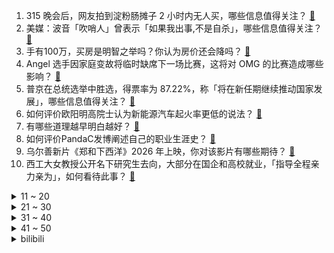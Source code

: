 1. 315 晚会后，网友拍到淀粉肠摊子 2 小时内无人买，哪些信息值得关注？ [:link:](https://www.zhihu.com/question/648967411)
2. 美媒：波音「吹哨人」曾表示「如果我出事,不是自杀」，哪些信息值得关注？ [:link:](https://www.zhihu.com/question/648947491)
3. 手有100万，买房是明智之举吗？你认为房价还会降吗？ [:link:](https://www.zhihu.com/question/648992132)
4. Angel 选手因家庭变故将临时缺席下一场比赛，这将对 OMG 的比赛造成哪些影响？ [:link:](https://www.zhihu.com/question/648987334)
5. 普京在总统选举中胜选，得票率为 87.22%，称「将在新任期继续推动国家发展」，哪些信息值得关注？ [:link:](https://www.zhihu.com/question/649020256)
6. 如何评价欧阳明高院士认为新能源汽车起火率更低的说法？ [:link:](https://www.zhihu.com/question/648873742)
7. 有哪些道理越早明白越好？ [:link:](https://www.zhihu.com/question/576674086)
8. 如何评价PandaC发博阐述自己的职业生涯史？ [:link:](https://www.zhihu.com/question/648995666)
9. 乌尔善新片《郑和下西洋》2026 年上映，你对该影片有哪些期待？ [:link:](https://www.zhihu.com/question/647552881)
10. 西工大女教授公开名下研究生去向，大部分在国企和高校就业，「指导全程亲力亲为」，如何看待此事？ [:link:](https://www.zhihu.com/question/648924324)
<details>
<summary>11 ~ 20</summary>

11. 夏朝记录的缺失，是什么原因造成的？ [:link:](https://www.zhihu.com/question/20048927)
12. 河北邯郸初一学生王某某被杀害，涉案犯罪嫌疑人被全部抓获，涉案人员将面临哪些法律惩罚？ [:link:](https://www.zhihu.com/question/648991316)
13. 小鹏汽车将推出全新品牌，进军10-15万级市场，有哪些信息值得关注? [:link:](https://www.zhihu.com/question/648852913)
14. 外媒称英国王室或于下月公开提及凯特健康状况，凯特王妃「消失」真相到底是什么？ [:link:](https://www.zhihu.com/question/648970048)
15. 浙江一 5 岁女孩从小有吃自己头发习惯，确诊「长发公主综合征」，如何从医学角度解读该疾病？该注意什么？ [:link:](https://www.zhihu.com/question/648973676)
16. 如何看待《葬送的芙莉莲》——离“神作”还差临门一脚? [:link:](https://www.zhihu.com/question/648310667)
17. 中信信托拟以不低于 8 折转让一逾期政信产品债权，该产品逾期已超两年，哪些信息值得关注？ [:link:](https://www.zhihu.com/question/648957043)
18. 如何看待元戎启行 CEO 周光在百人会上的犀利发言? [:link:](https://www.zhihu.com/question/648971268)
19. 冲积扇为什么海拔方向上高处的物质会比低处的颗粒大? [:link:](https://www.zhihu.com/question/647014605)
20. 2024 LPL 春季赛WE 0:2 TES，如何评价这场比赛？ [:link:](https://www.zhihu.com/question/648974020)
</details>
<details>
<summary>21 ~ 30</summary>

21. 为什么说“虚不受补”？ [:link:](https://www.zhihu.com/question/592263230)
22. M26之后，灰原哀会不会已经发现了柯南对她不一般的感情？ [:link:](https://www.zhihu.com/question/648847189)
23. 你有哪些好看的衣服穿一次就惊艳了众人？ [:link:](https://www.zhihu.com/question/645918431)
24. 龙珠Z中沙鲁的再生是不是存在一个bug？ [:link:](https://www.zhihu.com/question/30794118)
25. 2024WTT新加坡大满贯男单决赛，王楚钦4-1战胜梁靖崑夺冠，如何评价这场比赛？ [:link:](https://www.zhihu.com/question/648987460)
26. 外交部回应「中国何时能被视为发达国家」，哪些信息值得关注？ [:link:](https://www.zhihu.com/question/648813625)
27. 如何评价 2024 省考申论的难度？你考得怎么样？ [:link:](https://www.zhihu.com/question/648833238)
28. 明明很清醒为什么不愿努力？ [:link:](https://www.zhihu.com/question/646236942)
29. 媒体曝 SpaceX 为美国情报机构建设间谍卫星网络，与美国国家安全机构关系加深，哪些信息值得关注？ [:link:](https://www.zhihu.com/question/648927781)
30. 为什么DND，PF，上古卷轴等各种西方奇幻作品里，超凡强者跟凡人一样用金币？ [:link:](https://www.zhihu.com/question/645231512)
</details>
<details>
<summary>31 ~ 40</summary>

31. 有哪些祝福生日的浪漫古诗词？ [:link:](https://www.zhihu.com/question/645768288)
32. 男生的哪些举动是在暗示他暗恋你？ [:link:](https://www.zhihu.com/question/541622721)
33. NBA2023-24赛季，湖人队能否进入季后赛？ [:link:](https://www.zhihu.com/question/648611206)
34. 转融券「T+1」通关测试完成，3 月 18 日正式落地，将产生哪些影响？ [:link:](https://www.zhihu.com/question/648936869)
35. 59 岁员工不会线上请假被开除，法院：公司违法判赔约 11 万，如何看待此事？ [:link:](https://www.zhihu.com/question/648926778)
36. 如何看待《FF7 重生》销量不及 FF16 ，是因为定价太高了吗？ [:link:](https://www.zhihu.com/question/648654644)
37. 如果把古文里所有动物换成猫，把所有“也”换成“喵”，会怎么样？ [:link:](https://www.zhihu.com/question/644523477)
38. 冲牙器市场高达百亿，为什么牙医却不建议用？是不是智商税？ [:link:](https://www.zhihu.com/question/648030863)
39. 隐瞒中国 iPhone 需求下滑，苹果与投资人达成 4.9 亿美元和解协议，哪些信息值得关注？ [:link:](https://www.zhihu.com/question/648931124)
40. 使用「减肥神药」司美格鲁肽，女孩被紧急送医，通过药物减肥曾风靡，有哪些值得关注的方面？ [:link:](https://www.zhihu.com/question/648924127)
</details>
<details>
<summary>41 ~ 50</summary>

41. 马克龙表示「法国不排除未来或介入俄乌冲突现场」，哪些信息值得关注？释放了什么信号？ [:link:](https://www.zhihu.com/question/648941987)
42. 如何评价《崩坏：星穹铁道》2.1版本「狂热奔向深渊」前瞻特别节目？ [:link:](https://www.zhihu.com/question/648867376)
43. 波音供应商工作一幕曝光，机械师装舱门时用液体皂当润滑剂，完事后简单擦拭，暴露了哪些问题？如何看待此事？ [:link:](https://www.zhihu.com/question/648389814)
44. 女人这辈子最大的底气是什么？ [:link:](https://www.zhihu.com/question/646071490)
45. 如何评价惠英红和刘浩存主演的电影《灿烂的她》？ [:link:](https://www.zhihu.com/question/648688107)
46. 如何比较港三（香港大学、香港科技大学、香港中文大学）? [:link:](https://www.zhihu.com/question/585797801)
47. 内存条的增加能否提高 CPU 的性能？ [:link:](https://www.zhihu.com/question/642170978)
48. 23/24赛季欧冠8强中，最有可能晋级4强的球队是谁？ [:link:](https://www.zhihu.com/question/648728283)
49. 「失踪」传言百出，凯特王妃为何仍不露面？有哪些细节值得关注？ [:link:](https://www.zhihu.com/question/648813532)
50. 彩票中奖了一定要捐款吗？ [:link:](https://www.zhihu.com/question/436476365)
</details><details>
<summary>bilibili</summary>

</details>